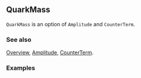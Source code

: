 ## QuarkMass

`QuarkMass` is an option of `Amplitude` and `CounterTerm`.

### See also

[Overview](Extra/FeynCalc.md), [Amplitude](Amplitude.md), [CounterTerm](CounterTerm.md).

### Examples